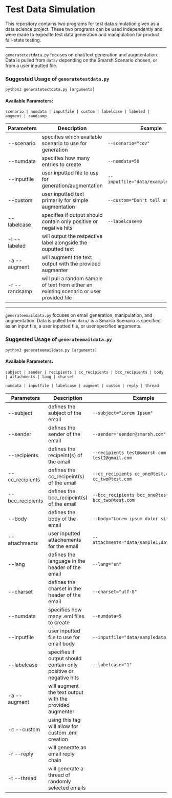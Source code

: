 # Test Data Simulation

This repository contains two programs for test data simulation given as a data science project. These two programs can be used independently and were made to expedite test data generation and manipulation for product fail-state testing.

---

`generatetestdata.py` focuses on chat/text generation and augmentation. Data is pulled from `data/` depending on the Smarsh Scenario chosen, or from a user inputted file.

### Suggested Usage of `generatetestdata.py`

`python3 generatetextdata.py [arguments]`

#### Available Parameters:
```
scenario | numdata | inputfile | custom | labelcase | labeled | augment | randsamp
```
| Parameters    | Description                                                       | Example            |
| ------------- | ----------------------------------------------------------------- | ------------------ |
| --scenario    | specifies which available scenario to use for generation          | `--scenario="cov"` |
| --numdata     | specifies how many entries to create                              | `--numdata=50`     |
| --inputfile   | user inputted file to use for generation/augmentation             | `--inputfile="data/example_file.csv"`
| --custom      | user inputted text primarily for simple augmentation              | `--custom="Don't tell anyone"`
| --labelcase   | specifies if output should contain only positive or negative hits | `--labelcase=0`
| -l --labeled  | will output the respective label alongside the ouputted text      |
| -a --augment  | will augment the text output with the provided augmenter          |
| -r --randsamp | will pull a random sample of text from either an existing scenario or user provided file|

---

`generateemaildata.py` focuses on email generation, manipulation, and augmentation. Data is pulled from `data/` is a Smarsh Scenario is specified as an input file, a user inputted file, or user specified arguments.

### Suggested Usage of `generateemaildata.py`

`python3 generateemaildata.py [arguments]`

#### Available Parameters:
```
subject | sender | recipients | cc_recipients | bcc_recipients | body | attachments | lang | charset
```
```
numdata | inputfile | labelcase | augment | custom | reply | thread
```
| Parameters       | Description                                     | Example            |
| ---------------- | ----------------------------------------------- | ------------------ |
| --subject        | defines the subject of the email                | `--subject="Lorem Ipsum"`
| --sender         | defines the sender of the email                 | `--sender="sender@smarsh.com"`
| --recipients     | defines the recipeint(s) of the email           | `--recipients test@smarsh.com test2@gmail.com`
| --cc_recipients  | defines the cc_recipeint(s) of the email        | `--cc_recipients cc_one@test.com cc_two@test.com`
| --bcc_recipients | defines the bcc_recipeint(s) of the email       | `--bcc_recipients bcc_one@test.com bcc_two@test.com`
| --body           | defines the body of the email                   | `--body="Lorem ipsum dolor sit amet"`
| --attachments    | user inputted attachements for the email        | `--attachments="data/sample1;data/sample2"`
| --lang           | defines the language in the header of the email | `--lang="en"`
| --charset        | defines the charset in the header of the email  | `--charset="utf-8"`
| --numdata        | specifies how many .eml files to create         | `--numdata=5`
| --inputfile      | user inputted file to use for email body        | `--inputfile="data/sampledata.csv"`
| --labelcase      | specifies if output should contain only positive or negative hits | `--labelcase="1"`
| -a --augment     | will augment the text output with the provided augmenter
| -c --custom      | using this tag will allow for custom .eml creation
| -r --reply       | will generate an email reply chain
| -t --thread      | will generate a thread of randomly selected emails


